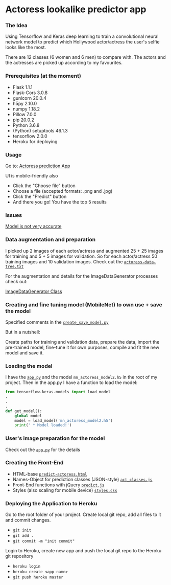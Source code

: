 # Actoress lookalike predictor app

### The Idea

Using Tensorflow and Keras deep learning to train a convolutional neural network model to predict
which Hollywood actor/actress the user's selfie looks like the most.

There are 12 classes (6 women and 6 men) to compare with. The actors and the actresses are picked up
according to my favourites.

### Prerequisites (at the moment)

- Flask 1.1.1
- Flask-Cors 3.0.8
- gunicorn 20.0.4
- h5py 2.10.0
- numpy 1.18.2
- Pillow 7.0.0
- pip 20.0.2
- Python 3.6.8
- (Python) setuptools 46.1.3
- tensorflow 2.0.0
- Heroku for deploying

### Usage

Go to: [Actoress prediction App](https://actoress-prediction.herokuapp.com/static/predict-actoress.html)

UI is mobile-friendly also

- Click the "Choose file" button
- Choose a file (accepted formats: .png and .jpg)
- Click the "Predict" button
- And there you go! You have the top 5 results

### Issues

[Model is not very accurate](https://github.com/harrinupponen/actoress-lookalike-predictor-app/issues)

### Data augmentation and preparation

I picked up 2 images of each actor/actress and augmented 25 + 25 images
for training and 5 + 5 images for validation. So for each actor/actress 50 training images and 10 validation images. Check out the [`actoress-data-tree.txt`](https://github.com/harrinupponen/actoress-lookalike-predictor-app/blob/master/create-model/actoress-data-tree.txt)

For the augmentation and details for the ImageDataGenerator processes check out:

[ImageDataGenerator Class](https://keras.io/api/preprocessing/image/)

### Creating and fine tuning model (MobileNet) to own use + save the model

Specified comments in the [`create_save_model.py`](https://github.com/harrinupponen/actoress-lookalike-predictor-app/blob/master/create-model/create_save_model.py)

But in a nutshell:

Create paths for training and validation data, prepare the data, import the pre-trained model, fine-tune it for own purposes, compile and fit the
new model and save it.

### Loading the model

I have the [`app.py`](https://github.com/harrinupponen/actoress-lookalike-predictor-app/blob/master/app.py) and the model `mn_actoress_model2.h5` in the root of my project.
Then in the app.py I have a function to load the model:

```python
from tensorflow.keras.models import load_model
.
.
.
def get_model():
    global model
    model = load_model('mn_actoress_model2.h5')
    print(' * Model loaded!')
```

### User's image preparation for the model

Check out the [`app.py`](https://github.com/harrinupponen/actoress-lookalike-predictor-app/blob/master/app.py) for the details

### Creating the Front-End

- HTML-base [`predict-actoress.html`](https://github.com/harrinupponen/actoress-lookalike-predictor-app/blob/master/static/predict-actoress.html)
- Names-Object for prediction classes (JSON-style) [`act_classes.js`](https://github.com/harrinupponen/actoress-lookalike-predictor-app/blob/master/static/act_classes.js)
- Front-End functions with jQuery [`predict.js`](https://github.com/harrinupponen/actoress-lookalike-predictor-app/blob/master/static/predict.js)
- Styles (also scaling for mobile device) [`styles.css`](https://github.com/harrinupponen/actoress-lookalike-predictor-app/blob/master/static/styles.css)

### Deploying the Application to Heroku

Go to the root folder of your project. Create local git repo, add all files to it and commit changes.
- `git init`
- `git add .`
- `git commit -m "init commit"`

Login to Heroku, create new app and push the local git repo to the Heroku git repository
- `heroku login`
- `heroku create <app-name>`
- `git push heroku master`